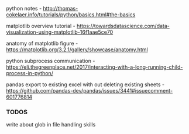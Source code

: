 python notes -  http://thomas-cokelaer.info/tutorials/python/basics.html#the-basics

matplotlib overview tutorial - https://towardsdatascience.com/data-visualization-using-matplotlib-16f1aae5ce70

anatomy of matplotlib figure - https://matplotlib.org/3.2.1/gallery/showcase/anatomy.html

python subprocess communication - https://eli.thegreenplace.net/2017/interacting-with-a-long-running-child-process-in-python/

pandas export to existing excel with out deleting existing sheets - https://github.com/pandas-dev/pandas/issues/3441#issuecomment-601776814

### TODOS
write about glob in file handling skills
<!--stackedit_data:
eyJoaXN0b3J5IjpbMTE0NTMzMzIxNywtMzUyOTIxNjAsMTE5MD
Q4MDk1MCwtMTQ2OTc5NjgzN119
-->